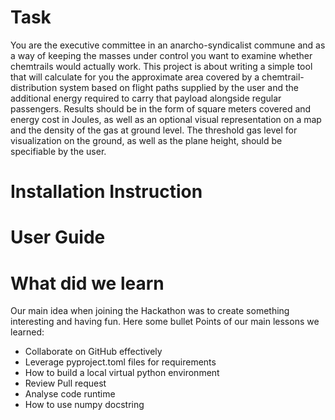 # Task

You are the executive committee in an anarcho-syndicalist commune and as a way of keeping the 
masses under control you want to examine whether chemtrails would actually work. This project is 
about writing a simple tool that will calculate for you the approximate area covered by a 
chemtrail-distribution system based on flight paths supplied by the user and the additional energy required 
to carry that payload alongside regular passengers. Results should be in the form of square meters covered and
energy cost in Joules, as well as an optional visual representation on a map and the density of the gas at ground level. 
The threshold gas level for visualization on the ground, as well as the plane height, should be specifiable by the user.

# Installation Instruction

# User Guide

# What did we learn

Our main idea when joining the Hackathon was to create something interesting and having fun.
Here some bullet Points of our main lessons we learned: 

* Collaborate on GitHub effectively 
* Leverage pyproject.toml files for requirements
* How to build a local virtual python environment
* Review Pull request
* Analyse code runtime
* How to use numpy docstring
